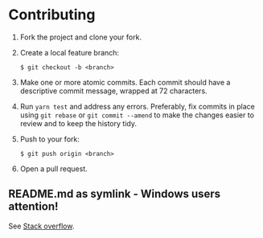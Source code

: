 # Contributing

1.  Fork the project and clone your fork.

2.  Create a local feature branch:

        $ git checkout -b <branch>

3.  Make one or more atomic commits. Each commit should have a descriptive
    commit message, wrapped at 72 characters.

4.  Run `yarn test` and address any errors. Preferably, fix commits in place using `git
    rebase` or `git commit --amend` to make the changes easier to review and to
    keep the history tidy.

5.  Push to your fork:

        $ git push origin <branch>

6.  Open a pull request.

## README.md as symlink - Windows users attention!
See [Stack overflow](https://stackoverflow.com/questions/49980639/specify-alternate-project-level-readme-md-on-github).
